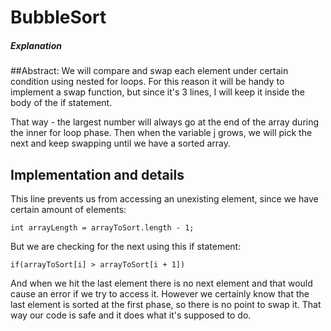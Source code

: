 # BubbleSort

##### Explanation
##Abstract:
We will compare and swap each element under certain condition using nested for loops.
For this reason it will be handy to implement a swap function, but since it's 3 lines,
I will keep it inside the body of the if statement.

That way - the largest number will always go at the end of the array during the inner for loop
phase. Then when the variable j grows, we will pick the next and keep swapping until
we have a sorted array.

## Implementation and details
This line prevents us from accessing an unexisting element, since we have certain
amount of elements:

`int arrayLength = arrayToSort.length - 1;
`

But we are checking for the next using this if statement:

`if(arrayToSort[i] > arrayToSort[i + 1])
`

And when we hit the last element there is no next element and that would cause an 
error if we try to access it. However we certainly know that the last element is sorted at the first phase, so there
is no point to swap it. That way our code is safe and it does what it's supposed to do.

